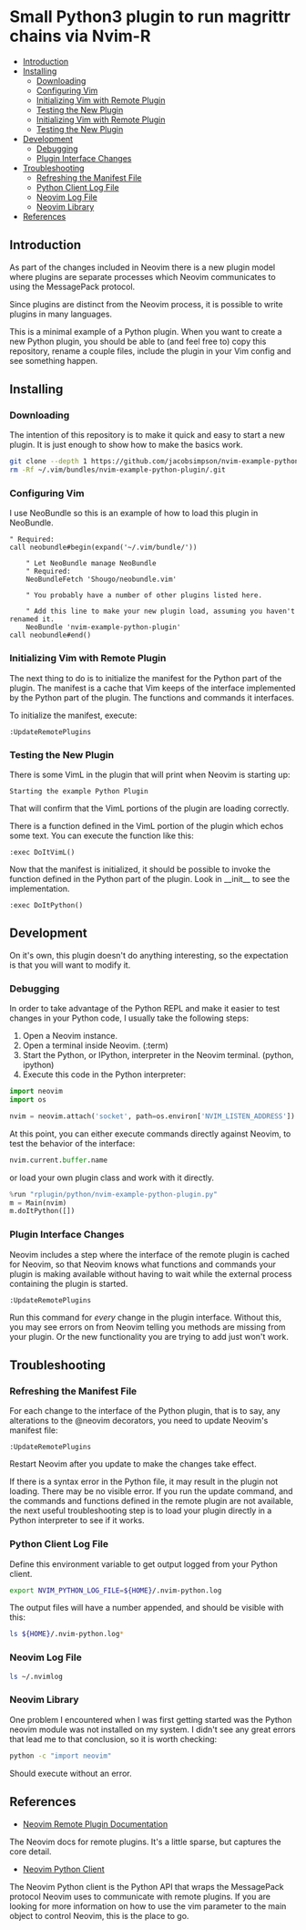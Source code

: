 # Small Python3 plugin to run magrittr chains via Nvim-R

- [Introduction](#introduction)
- [Installing](#installing)
    - [Downloading](#downloading)
    - [Configuring Vim](#configuring-vim)
    - [Initializing Vim with Remote Plugin](#initializing)
    - [Testing the New Plugin](#testing)
    - [Initializing Vim with Remote Plugin](#initializing)
    - [Testing the New Plugin](#testing)
- [Development](#development)
    - [Debugging](#debugging)
    - [Plugin Interface Changes](#changing-interface)
- [Troubleshooting](#troubleshooting)
    - [Refreshing the Manifest File](#refreshing-manifest)
    - [Python Client Log File](#client-log-file)
    - [Neovim Log File](#neovim-log-file)
    - [Neovim Library](#neovim-library)
- [References](#references)

## <a id="introduction"></a>Introduction

As part of the changes included in Neovim there is a new plugin model where
plugins are separate processes which Neovim communicates to using the
MessagePack protocol.

Since plugins are distinct from the Neovim process, it is possible to write
plugins in many languages.

This is a minimal example of a Python plugin. When you want to create a new
Python plugin, you should be able to (and feel free to) copy this repository,
rename a couple files, include the plugin in your Vim config and see something
happen.

## <a id="installing"></a>Installing

### <a id="downloading"></a>Downloading

The intention of this repository is to make it quick and easy to start a new
plugin. It is just enough to show how to make the basics work.

```Bash
git clone --depth 1 https://github.com/jacobsimpson/nvim-example-python-plugin ~/.vim/bundle/nvim-example-python-plugin
rm -Rf ~/.vim/bundles/nvim-example-python-plugin/.git
```

### <a id="configuring-vim"></a>Configuring Vim

I use NeoBundle so this is an example of how to load this plugin in NeoBundle.

```VimL
" Required:
call neobundle#begin(expand('~/.vim/bundle/'))

    " Let NeoBundle manage NeoBundle
    " Required:
    NeoBundleFetch 'Shougo/neobundle.vim'

    " You probably have a number of other plugins listed here.

    " Add this line to make your new plugin load, assuming you haven't renamed it.
    NeoBundle 'nvim-example-python-plugin'
call neobundle#end()
```

### <a id="initializing"></a>Initializing Vim with Remote Plugin

The next thing to do is to initialize the manifest for the Python part of the
plugin. The manifest is a cache that Vim keeps of the interface implemented by
the Python part of the plugin. The functions and commands it interfaces.

To initialize the manifest, execute:

```VimL
:UpdateRemotePlugins
```

### <a id="testing"></a>Testing the New Plugin

There is some VimL in the plugin that will print when Neovim is starting up:

    Starting the example Python Plugin

That will confirm that the VimL portions of the plugin are loading correctly.

There is a function defined in the VimL portion of the plugin which echos some
text. You can execute the function like this:

```VimL
:exec DoItVimL()
```

Now that the manifest is initialized, it should be possible to invoke the
function defined in the Python part of the plugin. Look in \_\_init\_\_ to see
the implementation.

```VimL
:exec DoItPython()
```

## <a id="development"></a>Development

On it's own, this plugin doesn't do anything interesting, so the expectation is
that you will want to modify it.

### <a id="debugging"></a>Debugging

In order to take advantage of the Python REPL and make it easier to test changes in your Python code, I usually take the following steps:

1. Open a Neovim instance.
2. Open a terminal inside Neovim. (:term)
3. Start the Python, or IPython, interpreter in the Neovim terminal. (python, ipython)
4. Execute this code in the Python interpreter:
```Python
import neovim
import os

nvim = neovim.attach('socket', path=os.environ['NVIM_LISTEN_ADDRESS'])
```

At this point, you can either execute commands directly against Neovim, to test the behavior of the interface:

```Python
nvim.current.buffer.name
```

or load your own plugin class and work with it directly.

```Python
%run "rplugin/python/nvim-example-python-plugin.py"
m = Main(nvim)
m.doItPython([])
```

### <a id="changing-interface"></a>Plugin Interface Changes

Neovim includes a step where the interface of the remote plugin is cached for
Neovim, so that Neovim knows what functions and commands your plugin is making
available without having to wait while the external process containing the
plugin is started.

```VimL
:UpdateRemotePlugins
```

Run this command for *every* change in the plugin interface. Without this, you
may see errors on from Neovim telling you methods are missing from your plugin.
Or the new functionality you are trying to add just won't work.

## <a id="troubleshooting"></a>Troubleshooting

### <a id="refreshing-manifest"></a>Refreshing the Manifest File

For each change to the interface of the Python plugin, that is to say, any
alterations to the @neovim decorators, you need to update Neovim's manifest
file:

```VimL
:UpdateRemotePlugins
```

Restart Neovim after you update to make the changes take effect.

If there is a syntax error in the Python file, it may result in the plugin not
loading. There may be no visible error. If you run the update command, and the
commands and functions defined in the remote plugin are not available, the next
useful troubleshooting step is to load your plugin directly in a Python
interpreter to see if it works.

### <a id="client-log-file"></a>Python Client Log File

Define this environment variable to get output logged from your Python client.

```Bash
export NVIM_PYTHON_LOG_FILE=${HOME}/.nvim-python.log
```

The output files will have a number appended, and should be visible with this:

```Bash
ls ${HOME}/.nvim-python.log*
```

### <a id="neovim-log-file"></a>Neovim Log File

```Bash
ls ~/.nvimlog
```

### <a id="neovim-library"></a>Neovim Library

One problem I encountered when I was first getting started was the Python
neovim module was not installed on my system. I didn't see any great errors
that lead me to that conclusion, so it is worth checking:

```Bash
python -c "import neovim"
```

Should execute without an error.

## <a id="references"></a>References
- [Neovim Remote Plugin Documentation](http://neovim.io/doc/user/remote_plugin.html)

The Neovim docs for remote plugins. It's a little sparse, but captures the core
detail.

- [Neovim Python Client](https://github.com/neovim/python-client)

The Neovim Python client is the Python API that wraps the MessagePack protocol
Neovim uses to communicate with remote plugins. If you are looking for more
information on how to use the vim parameter to the main object to control
Neovim, this is the place to go.
